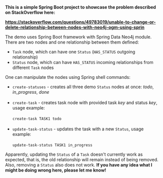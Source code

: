 **This is a simple Spring Boot project to showcase the problem described on StackOverflow here:**

**https://stackoverflow.com/questions/49783019/unable-to-change-or-delete-relationship-between-nodes-with-neo4j-ogm-using-sprin**

The demo uses Spring Boot framework with Spring Data Neo4j module. There are two nodes and one relationship between them defined:

* `Task` node, which can have one `Status` (`HAS_STATUS` outgoing relationship)
* `Status` node, which can have `HAS_STATUS` incoming relationships from different `Task` nodes

One can manipulate the nodes using Spring shell commands:

* `create-statuses` - creates all three demo `Status` nodes at once: _todo_, _in_progress_, _done_<br><br>
* `create-task` - creates task node with provided task _key_ and status _key_, usage example:<br><br>
    `create-task TASK1 todo`<br><br>
* `update-task-status` - updates the task with a new `Status`, usage example:<br><br>
    `update-task-status TASK1 in_progress`
    
Apparently, updating the `Status` of a `Task` doesn't currently work as expected, that is, the old relationship will remain instead of being removed. 
Also, removing a `Status` also does not work. **If you have any idea what I might be doing wrong here, please let me know!**  




